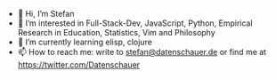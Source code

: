 - 👋 Hi, I’m Stefan
- 👀 I’m interested in Full-Stack-Dev, JavaScript, Python, Empirical Research in Education, Statistics, Vim and Philosophy
- 🌱 I’m currently learning elisp, clojure
- 📫 How to reach me: write to stefan@datenschauer.de or find me at https://twitter.com/Datenschauer

<!---
datenschauer/datenschauer is a ✨ special ✨ repository because its `README.md` (this file) appears on your GitHub profile.
You can click the Preview link to take a look at your changes.
--->

